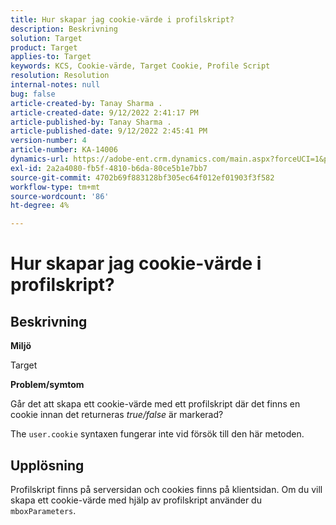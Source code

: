 ```yaml
---
title: Hur skapar jag cookie-värde i profilskript?
description: Beskrivning
solution: Target
product: Target
applies-to: Target
keywords: KCS, Cookie-värde, Target Cookie, Profile Script
resolution: Resolution
internal-notes: null
bug: false
article-created-by: Tanay Sharma .
article-created-date: 9/12/2022 2:41:17 PM
article-published-by: Tanay Sharma .
article-published-date: 9/12/2022 2:45:41 PM
version-number: 4
article-number: KA-14006
dynamics-url: https://adobe-ent.crm.dynamics.com/main.aspx?forceUCI=1&pagetype=entityrecord&etn=knowledgearticle&id=6c943bef-a832-ed11-9db1-002248086735
exl-id: 2a2a4080-fb5f-4810-b6da-80ce5b1e7bb7
source-git-commit: 4702b69f883128bf305ec64f012ef01903f3f582
workflow-type: tm+mt
source-wordcount: '86'
ht-degree: 4%

---
```


# Hur skapar jag cookie-värde i profilskript?

## Beskrivning


<b>Miljö</b>

Target



<b>Problem/symtom</b>

Går det att skapa ett cookie-värde med ett profilskript där det finns en cookie innan det returneras *true/false* är markerad?

The `user.cookie` syntaxen fungerar inte vid försök till den här metoden.


## Upplösning


Profilskript finns på serversidan och cookies finns på klientsidan. Om du vill skapa ett cookie-värde med hjälp av profilskript använder du `mboxParameters`.
